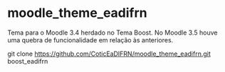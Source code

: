 # moodle_theme_eadifrn
Tema para o Moodle 3.4 herdado no Tema Boost. No Moodle 3.5 houve uma quebra de funcionalidade em relação às anteriores.

git clone https://github.com/CoticEaDIFRN/moodle_theme_eadifrn.git boost_eadifrn
